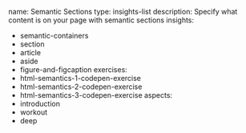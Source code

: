 name: Semantic Sections
type: insights-list
description: Specify what content is on your page with semantic sections
insights:
  - semantic-containers
  - section
  - article
  - aside
  - figure-and-figcaption
exercises:
  - html-semantics-1-codepen-exercise
  - html-semantics-2-codepen-exercise
  - html-semantics-3-codepen-exercise
aspects:
  - introduction
  - workout
  - deep
